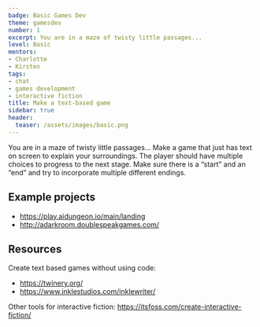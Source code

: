 ```yaml
---
badge: Basic Games Dev
theme: gamesdev
number: 1
excerpt: You are in a maze of twisty little passages...
level: Basic
mentors:
- Charlotte
- Kirsten
tags:
- chat
- games development
- interactive fiction
title: Make a text-based game
sidebar: true
header:
  teaser: /assets/images/basic.png
---
```

You are in a maze of twisty little passages... Make a game that just has text on screen to explain your surroundings. The player should have multiple choices to progress to the next stage. Make sure there is a “start” and an “end” and try to incorporate multiple different endings.

## Example projects
* <a href="https://play.aidungeon.io/main/landing" rel="noopener">https://play.aidungeon.io/main/landing</a> 
* <a href="http://adarkroom.doublespeakgames.com/" rel="noopener">http://adarkroom.doublespeakgames.com/</a>
 

## Resources
Create text based games without using code: 
* <a href="https://twinery.org/" rel="noopener">https://twinery.org/</a> 
* <a href="https://www.inklestudios.com/inklewriter/" rel="noopener">https://www.inklestudios.com/inklewriter/</a> 

Other tools for interactive fiction: <a href="https://itsfoss.com/create-interactive-fiction/" rel="noopener">https://itsfoss.com/create-interactive-fiction/</a>

